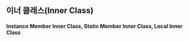 ## 이너 클래스(Inner Class)
#### Instance Member Inner Class, Static Member Inner Class, Local Inner Class